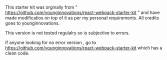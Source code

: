 This starter kit was orginally from " https://github.com/younginnovations/react-webpack-starter-kit " and have made modificatios on top of it as per my personal requirements. All credits goes to younginnovations.

This version is not tested regulalry so is subjective to errors.

If anyone looking for no error version , go to https://github.com/younginnovations/react-webpack-starter-kit which has a clean code.
